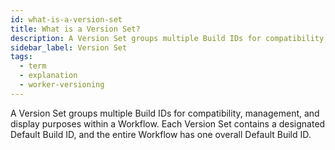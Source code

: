 ```yaml
---
id: what-is-a-version-set
title: What is a Version Set?
description: A Version Set groups multiple Build IDs for compatibility, management, and display purposes within a Workflow. 
sidebar_label: Version Set
tags:
  - term
  - explanation
  - worker-versioning
---
```


A Version Set groups multiple Build IDs for compatibility, management, and display purposes within a Workflow.
Each Version Set contains a designated Default Build ID, and the entire Workflow has one overall Default Build ID.
